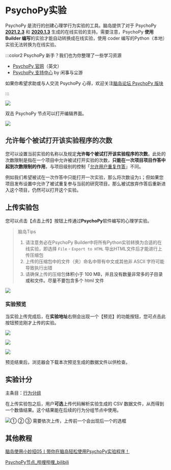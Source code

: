 # PsychoPy实验 <!-- {docsify-ignore-all} -->
PsychoPy 是流行的创建心理学行为实验的工具。脑岛提供了对于 PsychoPy [**2021.2.3**](https://github.com/psychopy/psychopy/releases/tag/2021.2.3)<font style="color:rgb(38, 38, 38);"> 和 </font>[**2020.1.3**](https://github.com/psychopy/psychopy/releases/tag/2020.1.3)<font style="color:rgb(38, 38, 38);"> 生成的在线实验的支持。需要注意，PsychoPy </font>**<font style="color:rgb(38, 38, 38);">使用 Builder 编写</font>**<font style="color:rgb(38, 38, 38);">的实验才能自动转换成在线实验，使用 coder 编写的Python（本地）实验无法转换为在线实验。</font>

<font style="color:rgb(38, 38, 38);"></font>

:::color2
PsychoPy 新手？我们也为你整理了一些学习资源

+ [PsychoPy 官网](https://www.psychopy.org/)（英文）
+ [PsychoPy 支持中心](https://psychopyhelp.notion.site/PsychoPy-Help-Center-d517aee9e57749c6b766a005fd34646e) by 闲事与尘游



如果你希望求助或与人交流 PsychoPy 心得，欢迎关注[脑岛论坛 PsychoPy 版块](https://forum.naodao.com/postingInfo?id=1500138031221575682)

:::

![](https://cdn.nlark.com/yuque/0/2022/gif/26719757/1647583369297-64ad9466-6a4c-4886-8d72-0a64cd874e16.gif)

双击 PsychoPy 节点可以打开编辑界面。

![](https://cdn.nlark.com/yuque/0/2022/png/26719757/1656576790018-3b7de9ed-f2e3-441e-83b3-91a1fe0ca12f.png)

## <font style="color:rgb(51, 51, 51);">允许每个被试打开该实验程序的次数</font>


您可以设置当前实验的名称以及规定**允许每个被试打开该实验程序的次数**。此处的次数限制是指在一个项目中允许被试打开实验的次数，**只能在一次项目项目作答中起到次数限制的作用**，与项目级别的控制「[允许用户重复作答](https://www.yuque.com/naodao/researcher-manual/cd165t#iAm3a)<font style="color:rgb(51, 51, 51);">」不同</font>。

<font style="color:rgb(38, 38, 38);"></font>

<font style="color:rgb(38, 38, 38);">例如我们希望被试在一次作答中只能打开一次实验，那么将次数</font>设为`1`；但如果您项目发布设置中允许了被试重复参与当前的研究项目，那么被试放弃作答后重新进入这个项目，仍然可以打开这个实验。

## 上传实验包


您可以点击【点击上传】按钮上传通过**PsychoPy**软件编写的心理学实验。



> 脑岛Tips
>
> 1. 请注意务必在PsychoPy Builder中将所有Python实验转换为合适的在线实验，即选择 `File` - `Export to HTML` 导出HTML文件后才能进行上传压缩包
> 2. 上传的压缩包中的文件（夹）命名中带有中文或其他非 ASCII 字符可能导致执行出错
> 3. 请确保上传的压缩包<font style="color:rgb(38, 38, 38);">体积小于 100 MB，并且没有数量非常多的子目录或和文件。尽量不要包含多个 html 文件</font>
>

![](https://cdn.nlark.com/yuque/0/2022/gif/26719757/1647583369504-ad105975-437d-4471-b0b9-57c5d2821e53.gif)



### 实验预览
当实验上传完成后，在**实验地址**右侧会出现一个【预览】的功能按钮，您可点击此按钮预览刚才上传的实验。

![](https://cdn.nlark.com/yuque/0/2022/png/26719757/1647583369606-56f4f698-d6c1-4282-b5b7-e33e30f3b16a.png)

![](https://cdn.nlark.com/yuque/0/2022/png/26719757/1647583362060-8b85c2e1-bb4d-4ab0-9d2f-260279085466.png)

![](https://cdn.nlark.com/yuque/0/2022/gif/26719757/1647583369721-4de9d395-d498-4fc3-860c-47f4c03a51bb.gif)

预览结束后，浏览器会下载本次预览生成的数据文件以供检查。

## 实验计分
主条目：[行为分组](https://www.yuque.com/naodao/researcher-manual/ih2gp8#YIS9r)



在上传实验包之后，用户**可选**上传代码解析实验生成的 CSV 数据文件，从而得到一个数值结果。这个结果能在后续的行为分组节点中使用。

![① ② ③ 需要依次上传，上传前一个会出现后一个的选框](https://cdn.nlark.com/yuque/0/2022/png/26719757/1656158078427-75dc81dc-f6ef-4098-9ba1-cdc61684d470.png)



## 其他教程
[脑岛使用小妙招05丨带你在脑岛轻松使用PsychoPy实验程序！](https://mp.weixin.qq.com/s/ZYxCI99Ug_wlVvKLkWdEFA)

[PsychoPy节点_哔哩哔哩_bilibili](https://www.bilibili.com/video/BV1g14y147ZT?p=7)

